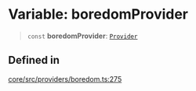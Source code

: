 # Variable: boredomProvider

> `const` **boredomProvider**: [`Provider`](../interfaces/Provider.md)

## Defined in

[core/src/providers/boredom.ts:275](https://github.com/ai16z/eliza/blob/c537cb3e848b54fcb914d8ef84924fa5fdeaec66/core/src/providers/boredom.ts#L275)
